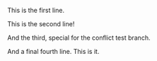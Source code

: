 This is the first line.

This is the second line!

And the third, special for the conflict test branch.

And a final fourth line. This is it. 
